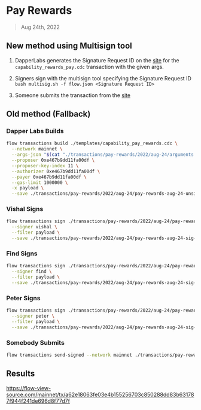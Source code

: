 # Pay Rewards
> Aug 24th, 2022

## New method using Multisign tool

1. DapperLabs generates the Signature Request ID on the [site](https://flow-multisig-git-service-account-onflow.vercel.app/mainnet?type=serviceAccount&name=capability_pay_rewards.cdc&param=&acct=0xe467b9dd11fa00df&limit=1000000) for the `capability_rewards_pay.cdc` transaction with the given args.

2. Signers sign with the multisign tool specifying the Signature Request ID
`bash multisig.sh -f flow.json <Signature Request ID>`

3. Someone submits the transaction from the [site](https://flow-multisig-git-service-account-onflow.vercel.app/mainnet)

## Old method (Fallback)

### Dapper Labs Builds


```sh
flow transactions build ./templates/capability_pay_rewards.cdc \
  --network mainnet \
  --args-json "$(cat "./transactions/pay-rewards/2022/aug-24/arguments.json")" \
  --proposer 0xe467b9dd11fa00df \
  --proposer-key-index 11 \
  --authorizer 0xe467b9dd11fa00df \
  --payer 0xe467b9dd11fa00df \
  --gas-limit 1000000 \
  -x payload \
  --save ./transactions/pay-rewards/2022/aug-24/pay-rewards-aug-24-unsigned.rlp
```

### Vishal Signs

```sh
flow transactions sign ./transactions/pay-rewards/2022/aug-24/pay-rewards-aug-24-unsigned.rlp \
  --signer vishal \
  --filter payload \
  --save ./transactions/pay-rewards/2022/aug-24/pay-rewards-aug-24-sig-1.rlp
```

### Find Signs

```sh
flow transactions sign ./transactions/pay-rewards/2022/aug-24/pay-rewards-aug-24-sig-2.rlp \
  --signer find \
  --filter payload \
  --save ./transactions/pay-rewards/2022/aug-24/pay-rewards-aug-24-sig-3.rlp
```

### Peter Signs

```sh
flow transactions sign ./transactions/pay-rewards/2022/aug-24/pay-rewards-aug-24-sig-3.rlp \
  --signer peter \
  --filter payload \
  --save ./transactions/pay-rewards/2022/aug-24/pay-rewards-aug-24-sig-complete.rlp
```

### Somebody Submits

```sh
flow transactions send-signed --network mainnet ./transactions/pay-rewards/2022/aug-24/pay-rewards-aug-24-sig-complete.rlp
```

## Results

https://flow-view-source.com/mainnet/tx/a62e18063fe03e4b155256703c850288dd83b631787f944f241de696d8f77d7f
